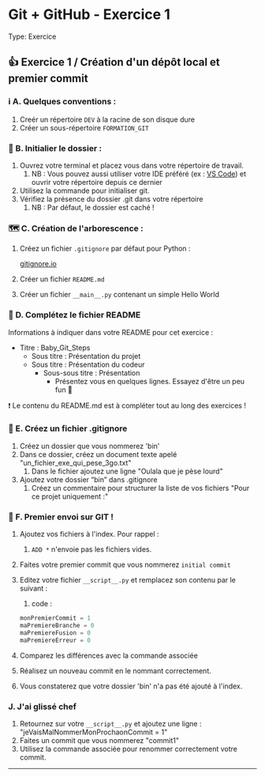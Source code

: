 # Git + GitHub - Exercice 1

Type: Exercice

## 👍 Exercice 1 / Création d'un dépôt local et premier commit

### ℹ️ A. Quelques conventions :

1. Creér un répertoire `DEV` à la racine de son disque dure
2. Créer un sous-répertoire `FORMATION_GIT`

### 📁 B. Initialier le dossier :

1. Ouvrez votre terminal et placez vous dans votre répertoire de travail.
    1. NB : Vous pouvez aussi utiliser votre IDE préféré (ex : [VS Code](https://code.visualstudio.com/download)) et ouvrir votre répertoire depuis ce dernier
2. Utilisez la commande pour initialiser git.
3. Vérifiez la présence du dossier .git dans votre répertoire
    1. NB : Par défaut, le dossier est caché ! 

### 🗺️ C. Création de l'arborescence :

1. Créez un fichier `.gitignore` par défaut pour Python :
    
    [gitignore.io](https://www.toptal.com/developers/gitignore)
    
2. Créer un fichier `README.md`
3. Créer un fichier `__main__.py` contenant un simple Hello World

### 🧾 D. Complétez le fichier README

Informations à indiquer dans votre README pour cet exercice : 

- Titre : Baby_Git_Steps
    - Sous titre : Présentation du projet
    - Sous titre : Présentation du codeur
        - Sous-sous titre : Présentation
            - Présentez vous en quelques lignes. Essayez d'être un peu fun 🥳

<aside>
❗ Le contenu du README.md est à compléter tout au long des exercices !

</aside>

### 🥷 E. Créez un fichier .gitignore

1. Créez un dossier que vous nommerez 'bin'
2. Dans ce dossier, créez un document texte apelé "un_fichier_exe_qui_pese_3go.txt"
    1. Dans le fichier ajoutez une ligne "Oulala que je pèse lourd"
3. Ajoutez votre dossier “bin” dans .gitignore
    1. Créez un commentaire pour structurer la liste de vos fichiers "Pour ce projet uniquement :" 

### 📨 F. Premier envoi sur GIT !

1. Ajoutez vos fichiers à l'index. Pour rappel :
    1. `ADD *` n'envoie pas les fichiers vides.
2. Faites votre premier commit que vous nommerez `initial commit`
3. Editez votre fichier `__script__.py` et remplacez son contenu par le suivant : 
    1. code : 
    
    ```python
    monPremierCommit = 1
    maPremiereBranche = 0
    maPremiereFusion = 0
    maPremiereErreur = 0
    ```
    
4. Comparez les différences avec la commande associée
5. Réalisez un nouveau commit en le nommant correctement. 
6. Vous constaterez que votre dossier 'bin' n'a pas été ajouté à l'index.

### J. J'ai glissé chef

1. Retournez sur votre `__script__.py` et ajoutez une ligne : 
"jeVaisMalNommerMonProchaonCommit = 1"
2. Faites un commit que vous nommerez "commit1"
3. Utilisez la commande associée pour renommer correctement votre commit. 

---